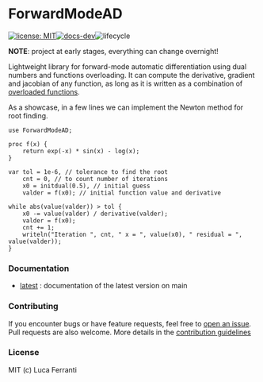 # ForwardModeAD
[![license: MIT][mit-img]](LICENSE)[![docs-dev][dev-img]][dev-url]![lifecycle](https://img.shields.io/badge/lifecycle-maturing-orange)

**NOTE**: project at early stages, everything can change overnight!

Lightweight library for forward-mode automatic differentiation using dual numbers and functions overloading.
It can compute the derivative, gradient and jacobian of any function, as long as it is written as a combination of [overloaded functions](https://forwardmodead.readthedocs.io/en/latest/api/overloaded.html).

As a showcase, in a few lines we can implement the Newton method for root finding.

```chapel
use ForwardModeAD;

proc f(x) {
    return exp(-x) * sin(x) - log(x);
}

var tol = 1e-6, // tolerance to find the root
    cnt = 0, // to count number of iterations
    x0 = initdual(0.5), // initial guess
    valder = f(x0); // initial function value and derivative

while abs(value(valder)) > tol {
    x0 -= value(valder) / derivative(valder);
    valder = f(x0);
    cnt += 1;
    writeln("Iteration ", cnt, " x = ", value(x0), " residual = ", value(valder));
}
```

### Documentation

- [latest][dev-url] : documentation of the latest version on main

### Contributing

If you encounter bugs or have feature requests, feel free to [open an issue](https://github.com/lucaferranti/ForwardModeAD/issues/new). Pull requests are also welcome. More details in the [contribution guidelines](https://forwardmodead.readthedocs.io/en/latest/contributing.html)

### License

MIT (c) Luca Ferranti

[mit-img]: https://img.shields.io/badge/license-MIT-yellow.svg
[dev-img]: https://img.shields.io/badge/docs-latest-blue.svg
[dev-url]: https://forwardmodead.readthedocs.io
